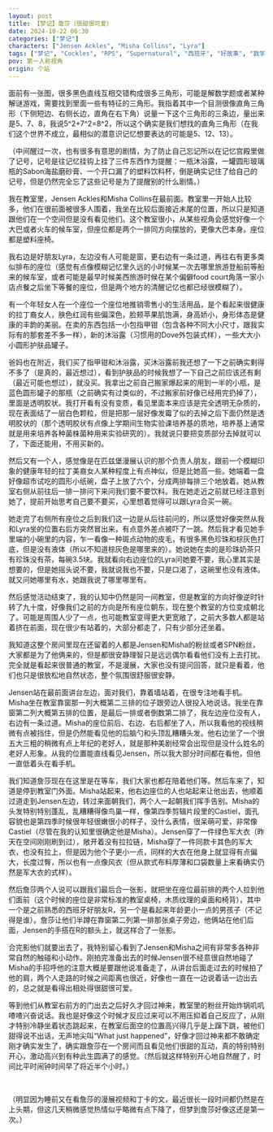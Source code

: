 ```yaml
---
layout: post
title: 【梦记】詹莎（很甜很可爱）
date: 2024-10-22 06:30
categories: ["梦记"]
characters: ["Jensen Ackles", "Misha Collins", "Lyra"]
tags: ["梦记", "Cockles", "RPS", "Supernatural", "西班牙", "好故事", "数学", "解谜"]
pov: 第一人称视角
origin: 个站
---
```


面前有一张图，很多黑色直线互相交错构成很多三角形，可能是解数学题或者某种解谜游戏，需要找到里面一些有特征的三角形。我指着其中一个目测很像直角三角形（下侧短边、右侧长边，直角在右下角）说量一下这个三角形的三条边，量出来是5、7、8，我说5^2+7^2=8^2，所以这个确实是我们想找的直角三角形（在我们这个世界不成立，最相似的潜意识记忆想要表达的可能是5、12、13）。

（中间醒过一次，也有很多有意思的剧情，为了防止自己忘记所以在记忆宫殿里做了记号，记号是往记忆挂钩上挂了三件东西作为提醒：一瓶沐浴露，一罐圆形玻璃瓶的Sabon海盐磨砂膏、一个开口漏了的塑料饮料杯，倒是确实记住了给自己的记号，但是仍然完全忘了这些记号是为了提醒别的什么剧情。）

我在教室里，Jensen Ackles和Misha Collins在最前面。教室里一开始人比较多，他们在很前面被很多人围着，我坐在比较后面接近末尾的位置，所以只是知道跟他们在一个空间但是没有看见他们。这个教室很小，从某些视角会感觉好像一个大巴或者火车的候车室，但座位都是两个一排同方向摆放的，更像大巴本身。座位都是塑料座椅。

我右边是好朋友Lyra，左边没有人可能是窗，更右边有一条过道，再往右有更多类似排布的座位（感觉有点像模糊记忆里久远的小时候某一次去哪里旅游登船前等船来的候车室，或者可能是最早时候美西旅游时候在某个偏僻food court角落一家小店点餐之后坐下等餐的座位，但是两个地方的清醒记忆也都已经很模糊了）。

有一个年轻女人在一个座位一个座位地推销零售小的生活用品，是个看起来很健康的拉丁裔女人，肤色红润有些偏深色，脸颊苹果肌饱满，身高娇小，身形体态是健康的丰韵的美丽。在卖的东西包括一小包指甲钳（包含各种不同大小尺寸，跟我实际有的那套差不多一样），新的沐浴露（习惯用的Dove外包装式样），一些大大小小圆形护肤品罐子。

爸妈也在附近，我们买了指甲钳和沐浴露，买沐浴露前我还想了一下之前确实剩得不多了（是真的，最近想过），看到护肤品的时候我想了一下自己之前应该还有剩（最近可能也想过），就没买。我拿出之前自己搬家爆起来的用到一半的小瓶，是蓝色圆形罐子的那瓶（之前确实有过类似的，不过搬家前好像已经用完扔掉了），里面是透明胶状。我打开看有没有变质，看见里面本来应该是完全透明无杂质的，现在表面结了一层白色颗粒，但是把那一层好像发霉了似的去掉之后下面仍然是透明胶状的（那个透明胶状有点像上学期间生物实验课培养基的质地，培养基上通常就是用来培养各种菌株菌种用来实验研究的）。我就说只要把变质部分去掉就可以了，下面还能用，不用买新的。

然后又有一个人，感觉像是在匹兹堡漫展认识的那个负责人朋友，跟前一个模糊印象的健康年轻的拉丁美裔女人某种程度上有点神似，但是比她高一些。她端着一盘好像超市试吃的圆形小纸碗，盘子上放了六个，分成两排每排三个地放着。她从教室右侧从前往后一排一排问下来问我们要不要饮料。我在她走近之前就已经注意到她了，提前开始思考自己要不要买，心里想着觉得可以跟Lyra合买一碗。

她走完了右侧所有座位之后到我们这一边是从后往前问的，所以感觉好像突然从我和Lyra坐的位置右后方突然冒出来，有点意外差点被吓了一跳。然后我才看见她手里端的小碗里的内容，乍一看像一种斑点动物的皮毛，有很多黑色珍珠和棕灰色打底，但是没有液体（所以不知道棕灰色是哪里来的）。她说她在卖的是珍珠奶茶只有珍珠没有茶，每碗3.5块。我就看向右边座位的Lyra问她要不要，我心里其实是想要的，但是她摇头说不要，我就说我也不要，只是口渴了，这碗里也没有液体。就又问她哪里有水，她跟我说了哪里哪里有。

然后感觉活动结束了，我的认知中仍然是同一间教室，但是教室的方向好像逆时针转了九十度，好像我们之前的方向是所有座位朝东，现在整个教室的方位变成朝北了。可能是周围人少了一点，也可能教室变得更大更宽敞了，之前大多数人都是站着挤在前面，现在很少有站着的，大部分都走了，只有少部分还坐着。

我知道这整个房间里现在还留着的人都是Jensen和Misha的粉丝或者SPN粉丝，大家都是为了他俩来的，但是都很安静理智只是远远偶尔看看他们没有上去打扰。完全就是看起来很普通的教室，不是漫展，大家也没有提问回答，就只是看着，他们也只是很放松地自然状态，整个氛围很舒服很安静。

Jensen站在最前面讲台左边，面对我们，靠着墙站着，在很专注地看手机。Misha坐在教室靠窗那一列大概第二三排的位子跟旁边人很投入地说话。我坐在靠窗第二列大概第五排的位置，是最后一排或者倒数第二排了，我左边座位没有人，右边有一条过道。Misha的座位前后、右边、右后都坐了人，所以我看他的视线稍微有点被挡住，但是仍然能看见他的后脑勺和头顶乱糟糟头发。他右边坐了一个很五大三粗的稍微有点上年纪的老好人，就是那种美剧经常会出现但是没什么姓名的老好人形象。从我的位置能直线看见Jensen，所以我大部分时间都在看他，但他一直低着头在看手机。

我们知道詹莎现在在这里是在等车，我们大家也都在陪着他们等。然后车来了，知道是停到教室门外面。Misha站起来，他右边座位的人也站起来让他出去，他顺着过道走到Jensen左边，转过来面朝我们，两个人一起朝我们挥手告别。Misha的头发特别特别蓬乱，乱糟糟得像鸟巢一样，像第四季剪辑片段里的Castiel，面孔容貌也是第四季时候很年轻很嫩很小的样子，没什么表情，很呆萌可爱，非常像Castiel（尽管在我的认知里很确定他是Misha）。Jensen穿了一件绿色军大衣（昨天在空间刚刚刷到过），敞开着没有拉拉链，Misha穿了一件同款卡其色的军大衣，也没有拉上，但是因为他个子更小一点，同样的大衣在他身上就显得有点偏大，长度过臀，所以也有一点像风衣（但从款式布料厚薄和口袋数量上来看确实仍然是军大衣的式样）。

然后詹莎两个人说可以跟我们最后合一张影，就把坐在座位最前排的两个人拉到他们面前（这个时候的座位是非常标准的教室桌椅，木质纹理的桌面和椅背），其中一个是之前熟悉的西班牙好朋友R，另一个是看起来年龄更小一点的男孩子（不记得是谁）。詹莎让他们半蹲在靠窗第二列第一排那张桌子旁边，他俩站在他们后面，Jensen的手搭在R的额头上，就这样合了一张影。

合完影他们就要出去了，我特别留心看到了Jensen和Misha之间有非常多各种非常自然的触碰和小动作。刚拍完准备出去的时候Jensen很不经意很自然地碰了Misha的手招呼他的注意大概是要跟他说准备走了，从讲台后面走过去的时候拍了他的肩，两个人走路的时候之间距离也很近，好像也一直在一边说着话一边出去的，总之就是看得出相处得很甜很可爱。

等到他们从教室右前方的门出去之后好久才回过神来，教室里的粉丝开始炸锅叽叽喳喳兴奋说话。我也是好像这个时候才反应过来可以不用压抑着自己反应了，从刚才特别冷静坐着状态跳起来，在教室后面空的位置高兴得几乎是上蹿下跳，被他们甜得说不出话，无声地尖叫“What just happened”，好像才回过神来都不敢确定刚才确实发生了，确实跟詹莎在一个房间而且看见他们很甜的互动，真的特别特别开心，激动高兴到有种此生圆满了的感觉。（然后就这样特别开心地自然醒了，时间比平时闹钟时间早了将近半个小时。）

<br>

（明显因为睡前又在看詹莎的漫展视频和丁卡的文，最近很长一段时间都仍然是在上头期，但这几天稍微感觉热情似乎略微有点下降了，但梦到詹莎好像这还是第一次。）
